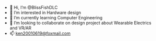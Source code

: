 - 👋 Hi, I’m @BlissFishDLC
- 👀 I’m interested in Hardware design
- 🌱 I’m currently learning Computer Engineering
- 💞️ I’m looking to collaborate on design project about Wearable Electrics and VR/AR
- 📫 ken20010619@foxmail.com

<!---
BlissFishDLC/BlissFishDLC is a ✨ special ✨ repository because its `README.md` (this file) appears on your GitHub profile.
You can click the Preview link to take a look at your changes.
--->
